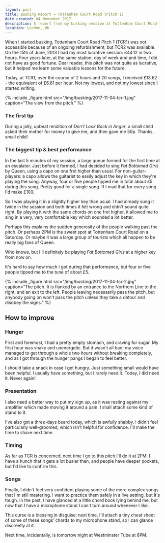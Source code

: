 ```yaml
---
layout: post
title: Busking Report – Tottenham Court Road (Pitch 1)
date_created: 04 November 2017
description: A report from my busking session at Tottenham Court Road (Pitch 1) on the 4th of November!
location: London, UK
---
```


When I started busking, Tottenham Court Road Pitch 1 (TCR1) was not accessible because of an ongoing refurbishment, but TCR2 was available. On the 15th of June, 2013 I had my most lucrative session: £44.12 in two hours. Four years later, at the same station, day of week and and time, I did not have as good fortune. Dear reader, this pitch was not quite as lucrative, but it helped me learn some valuable lessons for the future.

Today, at TCR1, over the course of 2 hours and 20 songs, I received £13.62 - the equivalent of £6.81 per hour. Not my lowest, and not my lowest since I started writing.

{% include _figure.html src="/img/busking/2017-11-04-tcr-1.jpg" caption="The view from the pitch." %}

### The first tip

During a jolly, upbeat rendition of _Don't Look Back in Anger_, a small child asked their mother for money to give me, and then gave me 50p. Thanks, small child!

### The biggest tip & best performance

In the last 5 minutes of my session, a large queue formed for the first time at an escalator. Just before it formed, I had decided to sing _Fat Bottomed Girls_ by Queen, using a capo on one fret higher than usual. For non-guitar-players: a capo allows the guitarist to easily adjust the key in which they're playing the song. Anyway, four or five people tipped me in total about £5 during this song. Pretty good for a single song. If I mad that for every song I'd make £100.

So I was playing it in a slightly higher key than usual. I had already sung it twice in the session and both times it felt wrong and didn't sound quite right. By playing it with the same chords on one fret higher, it allowed me to sing in a very, very comfortable key which sounded a lot better.

Perhaps this explains the sudden generosity of the people walking past the pitch. Or perhaps 2PM is the sweet spot at Tottenham Court Road on a Saturday. Or maybe it was a large group of tourists which all happen to be really big fans of Queen.

Who knows, but I'll definitely be playing _Fat Bottomed Girls_ at a higher key from now on.

It's hard to say how much I got during that performance, but four or five people tipped me to the tune of about £5.

{% include _figure.html src="/img/busking/2017-11-04-tcr-2.jpg" caption="The pitch. It is flanked by an entrance to the Northern Line to the right, and an exit to the left. People leaving necessarily pass the pitch, but anybody going on won't pass the pitch unless they take a detour and disobey the signs." %}

## How to improve

### Hunger

First and foremost, I had a pretty empty stomach, and craving for sugar. My first hour was shaky and unenergetic. But it wasn't all bad: my voice managed to get through a whole two hours without breaking completely, and as I got through the hunger pangs I began to feel better.

I should take a snack in case I get hungry. Just something small would have been helpful. I usually have something, but I rarely need it. Today, I did need it. Never again!

### Presentation

I also need a better way to put my sign up, as it was resting against my amplifier which made moving it around a pain. I shall attach some kind of stand to it.

I've also got a three-days beard today, which is awfully shabby. I didn't feel particularly well-groomed, which isn't helpful for confidence. I'll make the time to shave next time.

### Timing

As far as TCR is concerned, next time I go to this pitch I'll do it at 2PM. I have a hunch that it gets a lot busier then, and people have deeper pockets, but I'd like to confirm this.

### Songs

Finally, I didn't feel very confident playing some of the more complex songs that I'm still mastering. I want to practice them safely in a live setting, but it's tough. In the past, I have glanced at a little chord book lying behind me, but now that I have a microphone stand I can't turn around whenever I like.

This curse is a blessing in disguise: next time, I'll attach a tiny cheat sheet of some of these songs' chords to my microphone stand, so I can glance discreetly at it.

Next time, incidentally, is tomorrow night at Westminster Tube at 8PM.
